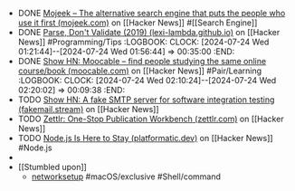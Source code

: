 - DONE [Mojeek – The alternative search engine that puts the people who use it first (mojeek.com)](https://news.ycombinator.com/item?id=41028795) on [[Hacker News]] #[[Search Engine]]
- DONE [Parse, Don't Validate (2019) (lexi-lambda.github.io)](https://news.ycombinator.com/item?id=41031585) on [[Hacker News]] #Programming/Tips
  :LOGBOOK:
  CLOCK: [2024-07-24 Wed 01:21:44]--[2024-07-24 Wed 01:56:44] =>  00:35:00
  :END:
- DONE [Show HN: Moocable – find people studying the same online course/book (moocable.com)](https://news.ycombinator.com/item?id=41024964) on [[Hacker News]] #Pair/Learning
  :LOGBOOK:
  CLOCK: [2024-07-24 Wed 02:10:24]--[2024-07-24 Wed 02:20:02] =>  00:09:38
  :END:
- TODO [Show HN: A fake SMTP server for software integration testing (fakemail.stream)](https://news.ycombinator.com/item?id=41024358) on [[Hacker News]]
- TODO [Zettlr: One-Stop Publication Workbench (zettlr.com)](https://news.ycombinator.com/item?id=41023319) on [[Hacker News]]
- TODO [Node.js Is Here to Stay (platformatic.dev)](https://news.ycombinator.com/item?id=41027749) on [[Hacker News]] #Node.js
-
- [[Stumbled upon]]
	- [networksetup](https://tldr.inbrowser.app/pages/osx/networksetup) #macOS/exclusive #Shell/command